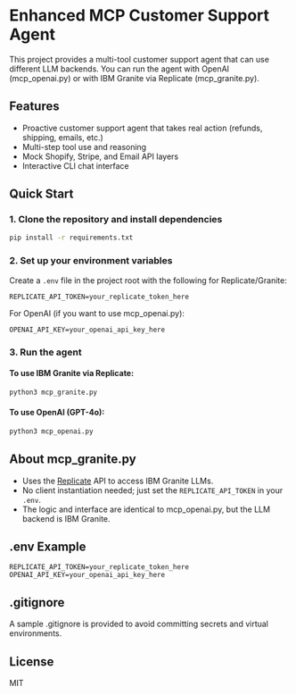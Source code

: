 # Enhanced MCP Customer Support Agent

This project provides a multi-tool customer support agent that can use different LLM backends. You can run the agent with OpenAI (mcp_openai.py) or with IBM Granite via Replicate (mcp_granite.py).

## Features
- Proactive customer support agent that takes real action (refunds, shipping, emails, etc.)
- Multi-step tool use and reasoning
- Mock Shopify, Stripe, and Email API layers
- Interactive CLI chat interface

## Quick Start

### 1. Clone the repository and install dependencies
```bash
pip install -r requirements.txt
```

### 2. Set up your environment variables
Create a `.env` file in the project root with the following for Replicate/Granite:
```
REPLICATE_API_TOKEN=your_replicate_token_here
```

For OpenAI (if you want to use mcp_openai.py):
```
OPENAI_API_KEY=your_openai_api_key_here
```

### 3. Run the agent

#### To use IBM Granite via Replicate:
```bash
python3 mcp_granite.py
```

#### To use OpenAI (GPT-4o):
```bash
python3 mcp_openai.py
```

## About mcp_granite.py
- Uses the [Replicate](https://replicate.com/) API to access IBM Granite LLMs.
- No client instantiation needed; just set the `REPLICATE_API_TOKEN` in your `.env`.
- The logic and interface are identical to mcp_openai.py, but the LLM backend is IBM Granite.

## .env Example
```
REPLICATE_API_TOKEN=your_replicate_token_here
OPENAI_API_KEY=your_openai_api_key_here
```

## .gitignore
A sample .gitignore is provided to avoid committing secrets and virtual environments.

## License
MIT
